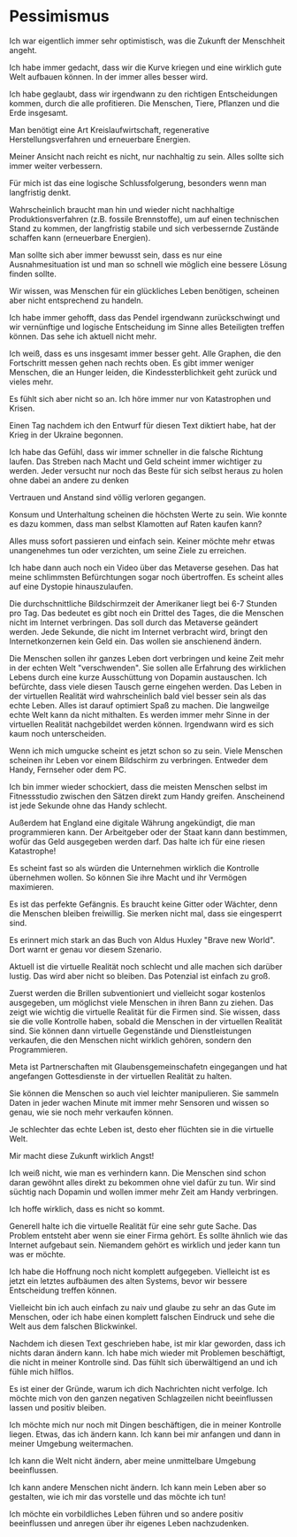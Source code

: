 # Pessimismus

Ich war eigentlich immer sehr optimistisch, was die Zukunft der Menschheit angeht.

Ich habe immer gedacht, dass wir die Kurve kriegen und eine wirklich gute Welt aufbauen können. In der immer alles besser wird.

Ich habe geglaubt, dass wir irgendwann zu den richtigen Entscheidungen kommen, durch die alle profitieren. Die Menschen, Tiere, Pflanzen und die Erde insgesamt.

Man benötigt eine Art Kreislaufwirtschaft, regenerative Herstellungsverfahren und erneuerbare Energien.

Meiner Ansicht nach reicht es nicht, nur nachhaltig zu sein. Alles sollte sich immer weiter verbessern.

Für mich ist das eine logische Schlussfolgerung, besonders wenn man langfristig denkt.

Wahrscheinlich braucht man hin und wieder nicht nachhaltige Produktionsverfahren (z.B. fossile Brennstoffe), um auf einen technischen Stand zu kommen, der langfristig stabile und sich verbessernde Zustände schaffen kann (erneuerbare Energien).

Man sollte sich aber immer bewusst sein, dass es nur eine Ausnahmesituation ist und man so schnell wie möglich eine bessere Lösung finden sollte.

Wir wissen, was Menschen für ein glückliches Leben benötigen, scheinen aber nicht entsprechend zu  handeln.

Ich habe immer gehofft, dass das Pendel irgendwann zurückschwingt und wir vernünftige und logische Entscheidung im Sinne alles Beteiligten treffen können. Das sehe ich aktuell nicht mehr.

Ich weiß, dass es uns insgesamt immer besser geht. Alle Graphen, die den Fortschritt messen gehen nach rechts oben. Es gibt immer weniger Menschen, die an Hunger leiden, die Kindessterblichkeit geht zurück und vieles mehr. 

Es fühlt sich aber nicht so an. Ich höre immer nur von Katastrophen und Krisen. 

Einen Tag nachdem ich den Entwurf für diesen Text diktiert habe, hat der Krieg in der Ukraine begonnen.

Ich habe das Gefühl, dass wir immer schneller in die falsche Richtung laufen. Das Streben nach Macht und Geld scheint immer wichtiger zu werden. Jeder versucht nur noch das Beste für sich selbst heraus zu holen ohne dabei an andere zu denken

Vertrauen und Anstand sind völlig verloren gegangen.

Konsum und Unterhaltung scheinen die höchsten Werte zu sein. Wie konnte es dazu kommen, dass man selbst Klamotten auf Raten kaufen kann?

Alles muss sofort passieren und einfach sein. Keiner möchte mehr etwas unangenehmes tun oder verzichten, um seine Ziele zu erreichen.

Ich habe dann auch noch ein Video über das Metaverse gesehen. Das hat meine schlimmsten Befürchtungen sogar noch übertroffen. Es scheint alles auf eine Dystopie hinauszulaufen.

Die durchschnittliche Bildschirmzeit der Amerikaner liegt bei 6-7 Stunden pro Tag. Das bedeutet es gibt noch ein Drittel des Tages, die die Menschen nicht im Internet verbringen. Das soll durch das Metaverse geändert werden. Jede Sekunde, die nicht im Internet verbracht wird, bringt den Internetkonzernen kein Geld ein. Das wollen sie anschienend ändern.

Die Menschen sollen ihr ganzes Leben dort verbringen und keine Zeit mehr in der echten Welt "verschwenden". Sie sollen alle Erfahrung des wirklichen Lebens durch eine kurze Ausschüttung von Dopamin austauschen. Ich befürchte, dass viele diesen Tausch gerne eingehen werden. Das Leben in der virtuellen Realität wird wahrscheinlich bald viel besser sein als das echte Leben. Alles ist darauf optimiert Spaß zu machen. Die langweilge echte Welt kann da nicht mithalten. Es werden immer mehr Sinne in der virtuellen Realität nachgebildet werden können. Irgendwann wird es sich kaum noch unterscheiden.

Wenn ich mich umgucke scheint es jetzt schon so zu sein. Viele Menschen scheinen ihr Leben vor einem Bildschirm zu verbringen. Entweder dem Handy, Fernseher oder dem PC.

Ich bin immer wieder schockiert, dass die meisten Menschen selbst im Fitnessstudio zwischen den Sätzen direkt zum Handy greifen. Anscheinend ist jede Sekunde ohne das Handy schlecht.

Außerdem hat England eine digitale Währung angekündigt, die man programmieren kann. Der Arbeitgeber oder der Staat kann dann bestimmen, wofür das Geld ausgegeben werden darf. Das halte ich für eine riesen Katastrophe!

Es scheint fast so als würden die Unternehmen wirklich die Kontrolle übernehmen wollen. So können Sie ihre Macht und ihr Vermögen maximieren.

Es ist das perfekte Gefängnis. Es braucht keine Gitter oder Wächter, denn die Menschen bleiben freiwillig. Sie merken nicht mal, dass sie eingesperrt sind.

Es erinnert mich stark an das Buch von Aldus Huxley "Brave new World". Dort warnt er genau vor diesem Szenario.

Aktuell ist die virtuelle Realität noch schlecht und alle machen sich darüber lustig. Das wird aber nicht so bleiben. Das Potenzial ist einfach zu groß.

Zuerst werden die Brillen subventioniert und vielleicht sogar kostenlos ausgegeben, um möglichst viele Menschen in ihren Bann zu ziehen. Das zeigt wie wichtig die virtuelle Realität für die Firmen sind. Sie wissen, dass sie die volle Kontrolle haben, sobald die Menschen in der virtuellen Realität sind. Sie können dann virtuelle Gegenstände und Dienstleistungen verkaufen, die den Menschen nicht wirklich gehören, sondern den Programmieren.

Meta ist Partnerschaften mit Glaubensgemeinschafetn eingegangen und hat angefangen Gottesdienste in der virtuellen Realität zu halten.

Sie können die Menschen so auch viel leichter manipulieren. Sie sammeln Daten in jeder wachen Minute mit immer mehr Sensoren und wissen so genau, wie sie noch mehr verkaufen können. 

Je schlechter das echte Leben ist, desto eher flüchten sie in die virtuelle Welt.

Mir macht diese Zukunft wirklich Angst!

Ich weiß nicht, wie man es verhindern kann. Die Menschen sind schon daran gewöhnt alles direkt zu bekommen ohne viel dafür zu tun. Wir sind süchtig nach Dopamin und wollen immer mehr Zeit am Handy verbringen.

Ich hoffe wirklich, dass es nicht so kommt.

Generell halte ich die virtuelle Realität für eine sehr gute Sache. Das Problem entsteht aber wenn sie einer Firma gehört. Es sollte ähnlich wie das Internet aufgebaut sein. Niemandem gehört es wirklich und jeder kann tun was er möchte.

Ich habe die Hoffnung noch nicht komplett aufgegeben. Vielleicht ist es jetzt ein letztes aufbäumen des alten Systems, bevor wir bessere Entscheidung treffen können.

Vielleicht bin ich auch einfach zu naiv und glaube zu sehr an das Gute im Menschen, oder ich habe einen komplett falschen Eindruck und sehe die Welt aus dem falschen Blickwinkel.

Nachdem ich diesen Text geschrieben habe, ist mir klar geworden, dass ich nichts daran ändern kann. Ich habe mich wieder mit Problemen beschäftigt, die nicht in meiner Kontrolle sind. Das fühlt sich überwältigend an und ich fühle mich hilflos.

Es ist einer der Gründe, warum ich dich Nachrichten nicht verfolge. Ich möchte mich von den ganzen negativen Schlagzeilen nicht beeinflussen lassen und positiv bleiben.

Ich möchte mich nur noch mit Dingen beschäftigen, die in meiner Kontrolle liegen. Etwas, das ich ändern kann. Ich kann bei mir anfangen und dann in meiner Umgebung weitermachen.

Ich kann die Welt nicht ändern, aber meine unmittelbare Umgebung beeinflussen.

Ich kann andere Menschen nicht ändern. Ich kann mein Leben aber so gestalten, wie ich mir das vorstelle und das möchte ich tun!

Ich möchte ein vorbildliches Leben führen und so andere positiv beeinflussen und anregen über ihr eigenes Leben nachzudenken.